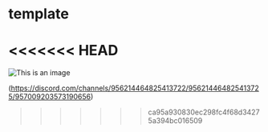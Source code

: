 # template

# <<<<<<< HEAD

![This is an image](C:\Users\hutch\OneDrive\Desktop\JavaScript\discord-bot-nova557\images\alien.png)

(https://discord.com/channels/956214464825413722/956214464825413725/957009203573190656)

> > > > > > > ca95a930830ec298fc4f68d34275a394bc016509

